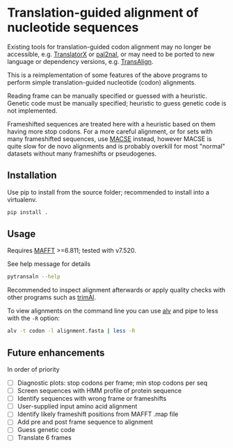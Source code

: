 Translation-guided alignment of nucleotide sequences
====================================================

Existing tools for translation-guided codon alignment may no longer be
accessible, e.g. [TranslatorX](https://doi.org/10.1093/nar/gkq291) or
[pal2nal](https://www.bork.embl.de/pal2nal/), or may need to be ported to new
language or dependency versions, e.g.
[TransAlign](https://uol.de/systematik-evolutionsbiologie/programme).

This is a reimplementation of some features of the above programs to perform
simple translation-guided nucleotide (codon) alignments.

Reading frame can be manually specified or guessed with a heuristic. Genetic
code must be manually specified; heuristic to guess genetic code is not
implemented.

Frameshifted sequences are treated here with a heuristic based on them having
more stop codons. For a more careful alignment, or for sets with many
frameshifted sequences, use [MACSE](https://www.agap-ge2pop.org/macse/)
instead, however MACSE is quite slow for de novo alignments and is probably
overkill for most "normal" datasets without many frameshifts or pseudogenes.


## Installation

Use pip to install from the source folder; recommended to install into a
virtualenv.

```bash
pip install .
```


## Usage

Requires [MAFFT](https://mafft.cbrc.jp/alignment/software/) >=6.811; tested
with v7.520.

See help message for details

```bash
pytransaln --help
```

Recommended to inspect alignment afterwards or apply quality checks with other
programs such as [trimAl](http://trimal.cgenomics.org/).

To view alignments on the command line you can use
[alv](https://github.com/arvestad/alv) and pipe to less with the `-R` option:

```bash
alv -t codon -l alignment.fasta | less -R
```

## Future enhancements

In order of priority

- [ ] Diagnostic plots: stop codons per frame; min stop codons per seq
- [ ] Screen sequences with HMM profile of protein sequence
- [ ] Identify sequences with wrong frame or frameshifts
- [ ] User-supplied input amino acid alignment
- [ ] Identify likely frameshift positions from MAFFT .map file
- [ ] Add pre and post frame sequence to alignment
- [ ] Guess genetic code
- [ ] Translate 6 frames
